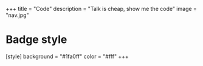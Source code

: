 +++
title = "Code"
description = "Talk is cheap, show me the code"
image = "nav.jpg"

# Badge style
[style]
    background = "#1fa0ff"
    color =  "#fff"
+++